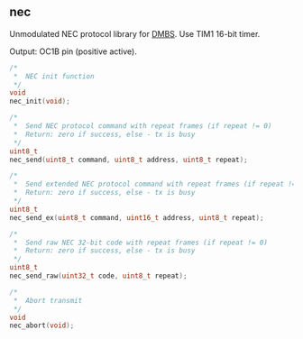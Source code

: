 ## nec

Unmodulated NEC protocol library for [DMBS](https://github.com/abcminiuser/dmbs). Use TIM1 16-bit timer.

Output: OC1B pin (positive active).

```c
/*
 *  NEC init function
 */
void
nec_init(void);

/*  
 *  Send NEC protocol command with repeat frames (if repeat != 0)
 *  Return: zero if success, else - tx is busy
 */
uint8_t
nec_send(uint8_t command, uint8_t address, uint8_t repeat);

/*  
 *  Send extended NEC protocol command with repeat frames (if repeat != 0)
 *  Return: zero if success, else - tx is busy
 */
uint8_t
nec_send_ex(uint8_t command, uint16_t address, uint8_t repeat);

/*  
 *  Send raw NEC 32-bit code with repeat frames (if repeat != 0)
 *  Return: zero if success, else - tx is busy
 */
uint8_t
nec_send_raw(uint32_t code, uint8_t repeat);

/*
 *  Abort transmit
 */
void
nec_abort(void);
```
